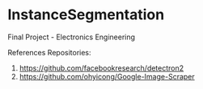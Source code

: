 # InstanceSegmentation
Final Project - Electronics Engineering

References Repositories:
1. https://github.com/facebookresearch/detectron2
2. https://github.com/ohyicong/Google-Image-Scraper
